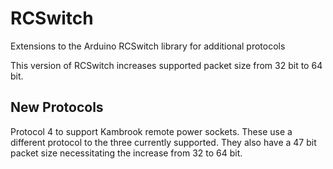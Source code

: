 RCSwitch
========

Extensions to the Arduino RCSwitch library for additional protocols

This version of RCSwitch increases supported packet size from 32 bit to 64 bit.

New Protocols
-------------
Protocol 4 to support Kambrook remote power sockets. These use a different protocol to the three currently supported.
They also have a 47 bit packet size necessitating the increase from 32 to 64 bit.
